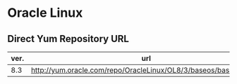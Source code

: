 # Oracle Linux

## Direct Yum Repository URL
| ver. | url |
| ---- | --- |
| 8.3 | http://yum.oracle.com/repo/OracleLinux/OL8/3/baseos/base/x86_64 |



